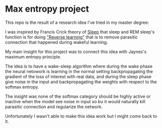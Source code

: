 # Max entropy project


This repo is the result of a research idea I've tried in my master degree:

I was inspired by Francis Crick theory of [Sleep](https://www.nature.com/articles/304111a0) that sleep and REM sleep's function is for doing ["Reverse learning"](https://en.wikipedia.org/wiki/Reverse_learning#:~:text=Reverse%20learning%20is%20a%20neurobiological,the%20REM%20phase%20of%20sleep) that is to remove parasitic connection that happened during wakeful learning.

My main insight for this project was to connect this idea with Jaynes's maximum entropy principle.

 The idea is to have a wake-sleep algorithm where during the wake phase the neural netowork is learning in the normal setting backpropagating the gradient of the loss of interest with real data, and during the sleep phase give noise in the input and backpropagating the weights with respect to the softmax entropy.

 The insight was none of the softmax category should be highly active or inactive when the model see noise in input so bu it would naturally kill parasitic connection and regularize the network.


 Unfortunately I wasn't able to make this idea work but I might come back to it.
